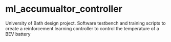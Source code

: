 # ml_accumualtor_controller
University of Bath design project. Software testbench and training scripts to create a reinforcement learning controller to control the temperature of a BEV battery
